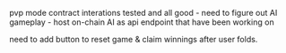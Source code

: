 pvp mode contract interations tested and all good - need to figure out AI gameplay - host on-chain AI as api endpoint that have been working on

need to add button to reset game & claim winnings after user folds.